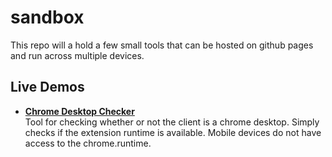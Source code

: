 # sandbox
This repo will a hold a few small tools that can be hosted on github pages and run across multiple devices.

## Live Demos
- **[Chrome Desktop Checker](https://nmolinatcv.github.io/sandbox/chrome-desktop-checker/index.html)**  
    Tool for checking whether or not the client is a chrome desktop. Simply checks if the extension runtime is available. Mobile devices do not have access to the chrome.runtime.
    

